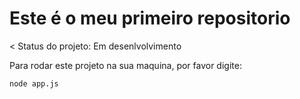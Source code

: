 <h1>Este é o meu primeiro repositorio</h1>

< Status do projeto: Em desenlvolvimento

Para rodar este projeto na sua maquina, por favor digite:

```
node app.js
```
